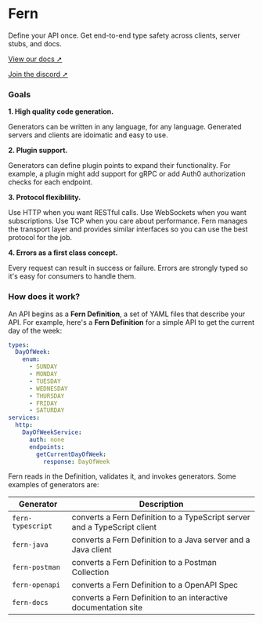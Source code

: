 # Fern

Define your API once. Get end-to-end type safety across clients, server stubs, and docs.

[View our docs ➚](https://docs.buildwithfern.com/#/)

[Join the discord ➚](https://discord.com/invite/JkkXumPzcG)

### Goals

**1. High quality code generation.**

Generators can be written in any language, for any language. Generated servers and clients are idoimatic and easy to use.

**2. Plugin support.**

Generators can define plugin points to expand their functionality. For example, a plugin might add support for gRPC or add Auth0 authorization checks for each endpoint.

**3. Protocol flexiblility.**

Use HTTP when you want RESTful calls. Use WebSockets when you want subscriptions. Use TCP when you care about performance. Fern manages the transport layer and provides similar interfaces so you can use the best protocol for the job.

**4. Errors as a first class concept.**

Every request can result in success or failure. Errors are strongly typed so it's easy for consumers to handle them.

### How does it work?

An API begins as a **Fern Definition**, a set of YAML files that describe your API. For example, here's a **Fern Definition** for a simple API to get the current day of the week:

```yaml
types:
  DayOfWeek:
    enum:
      - SUNDAY
      - MONDAY
      - TUESDAY
      - WEDNESDAY
      - THURSDAY
      - FRIDAY
      - SATURDAY
services:
  http:
    DayOfWeekService:
      auth: none
      endpoints:
        getCurrentDayOfWeek:
          response: DayOfWeek
```

Fern reads in the Definition, validates it, and invokes generators. Some examples of generators are:

| Generator         | Description                                                               |
| ----------------- | ------------------------------------------------------------------------- |
| `fern-typescript` | converts a Fern Definition to a TypeScript server and a TypeScript client |
| `fern-java`       | converts a Fern Definition to a Java server and a Java client             |
| `fern-postman`    | converts a Fern Definition to a Postman Collection                        |
| `fern-openapi`    | converts a Fern Definition to a OpenAPI Spec                              |
| `fern-docs`       | converts a Fern Definition to an interactive documentation site           |
